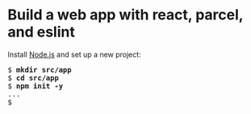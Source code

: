 # Build a web app with react, parcel, and eslint

Install [Node.js](/m/node.html) and set up a new project:

<pre>
$ <b>mkdir src/app</b>
$ <b>cd src/app</b>
$ <b>npm init -y</b>
...
$
</pre>
